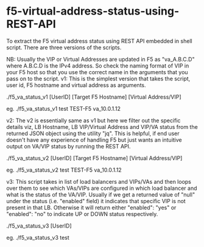 # f5-virtual-address-status-using-REST-API
To extract the F5 virtual address status using REST API embedded in shell script. There are three versions of the scripts.

NB: Usually the VIP or Virtual Addresses are updated in F5 as "va_A.B.C.D" where A.B.C.D is the IPv4 address. So check the naming format of VIP in your F5 host so that you use the correct name in the arguments that you pass on to the script.
v1:
This is the simplest version that takes the script, user id, F5 hostname and virtual address as arguments.

./f5_va_status_v1 [UserID] [Target F5 Hostname] [Virtual Address/VIP]

eg. ./f5_va_status_v1 test TEST-F5 va_10.0.1.12

v2:
The v2 is essentially same as v1 but here we filter out the specific details viz, LB Hostname, LB VIP/Virtual Address and VIP/VA status from the returned JSON object using the utility "jq". This is helpful, if end user doesn't have any experience of handling F5 but just wants an intuitive output on VA/VIP status by running the REST API.

./f5_va_status_v2 [UserID] [Target F5 Hostname] [Virtual Address/VIP]

eg. ./f5_va_status_v2 test TEST-F5 va_10.0.1.12

v3:
This script takes in list of load balancers and VIPs/VAs and then loops over them to see which VAs/VIPs are configured in which load balancer and what is the status of the VA/VIP. Usually if we get a returned value of "null" under the status (i.e. "enabled" field) it indicates that specific VIP is not present in that LB. Otherwise it will return either "enabled": "yes" or "enabled": "no" to indicate UP or DOWN status respectively.

./f5_va_status_v3 [UserID]

eg. ./f5_va_status_v3 test

